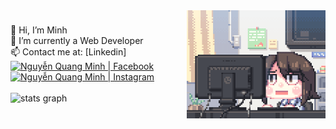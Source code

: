 <img align="right" height="45%" width="44%" src="https://github.com/hgck000/hgck000/blob/main/coding.gif?raw=true"  />

###
<div align="left">
  👋 Hi, I’m Minh  
  <br/>👀 I’m currently a Web Developer
  <br/>📫 Contact me at: [Linkedin]
  
  <br/>
  
  <a href="https://www.facebook.com/hgck000/">
    <img width="40px" alt="Nguyễn Quang Minh | Facebook" src="https://i.pinimg.com/564x/7d/f2/cc/7df2cc2a2a2d14d93354abe29d435ae8.jpg"/>
  </a>

  <a href="https://www.instagram.com/toilaqminh/">
    <img width="40px" alt="Nguyễn Quang Minh | Instagram" src="https://i.pinimg.com/736x/4d/40/97/4d4097f3c479b8da74d988c322c797fa.jpg"/>
  </a>
  
  <br/>
  <br/>
  
  <img src="https://github-readme-stats.vercel.app/api?username=hgck000&hide_title=false&hide_rank=false&show_icons=true&include_all_commits=true&count_private=true&disable_animations=false&theme=vue&locale=en&hide_border=false" alt="stats graph"  />
</div>

###

<div align="left">
</div>
